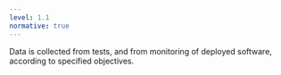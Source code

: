 ```yaml
---
level: 1.1
normative: true
---
```


Data is collected from tests, and from monitoring of deployed software, according to specified objectives.
